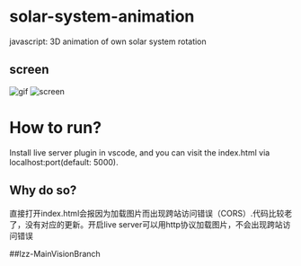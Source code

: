 # solar-system-animation
javascript: 3D animation of own solar system rotation

## screen
![gif](https://raw.githubusercontent.com/reger-men/solar-system-animation/master/SolarSystem/assets/gif.gif)
![screen](https://cloud.githubusercontent.com/assets/8779942/26289247/a4247826-3e9e-11e7-9596-af62e4df2b44.png)

# How to run?
Install live server plugin in vscode, and you can visit the index.html via localhost:port(default: 5000).
## Why do so?
直接打开index.html会报因为加载图片而出现跨站访问错误（CORS）.代码比较老了，没有对应的更新。开启live server可以用http协议加载图片，不会出现跨站访问错误


##lzz-MainVisionBranch
